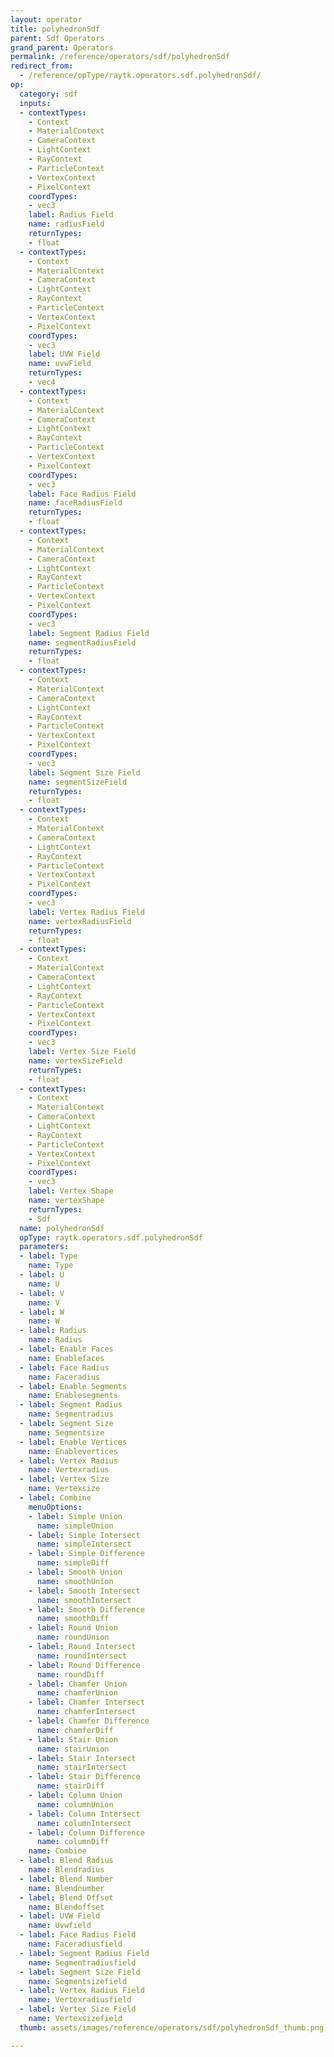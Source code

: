 ```yaml
---
layout: operator
title: polyhedronSdf
parent: Sdf Operators
grand_parent: Operators
permalink: /reference/operators/sdf/polyhedronSdf
redirect_from:
  - /reference/opType/raytk.operators.sdf.polyhedronSdf/
op:
  category: sdf
  inputs:
  - contextTypes:
    - Context
    - MaterialContext
    - CameraContext
    - LightContext
    - RayContext
    - ParticleContext
    - VertexContext
    - PixelContext
    coordTypes:
    - vec3
    label: Radius Field
    name: radiusField
    returnTypes:
    - float
  - contextTypes:
    - Context
    - MaterialContext
    - CameraContext
    - LightContext
    - RayContext
    - ParticleContext
    - VertexContext
    - PixelContext
    coordTypes:
    - vec3
    label: UVW Field
    name: uvwField
    returnTypes:
    - vec4
  - contextTypes:
    - Context
    - MaterialContext
    - CameraContext
    - LightContext
    - RayContext
    - ParticleContext
    - VertexContext
    - PixelContext
    coordTypes:
    - vec3
    label: Face Radius Field
    name: faceRadiusField
    returnTypes:
    - float
  - contextTypes:
    - Context
    - MaterialContext
    - CameraContext
    - LightContext
    - RayContext
    - ParticleContext
    - VertexContext
    - PixelContext
    coordTypes:
    - vec3
    label: Segment Radius Field
    name: segmentRadiusField
    returnTypes:
    - float
  - contextTypes:
    - Context
    - MaterialContext
    - CameraContext
    - LightContext
    - RayContext
    - ParticleContext
    - VertexContext
    - PixelContext
    coordTypes:
    - vec3
    label: Segment Size Field
    name: segmentSizeField
    returnTypes:
    - float
  - contextTypes:
    - Context
    - MaterialContext
    - CameraContext
    - LightContext
    - RayContext
    - ParticleContext
    - VertexContext
    - PixelContext
    coordTypes:
    - vec3
    label: Vertex Radius Field
    name: vertexRadiusField
    returnTypes:
    - float
  - contextTypes:
    - Context
    - MaterialContext
    - CameraContext
    - LightContext
    - RayContext
    - ParticleContext
    - VertexContext
    - PixelContext
    coordTypes:
    - vec3
    label: Vertex Size Field
    name: vertexSizeField
    returnTypes:
    - float
  - contextTypes:
    - Context
    - MaterialContext
    - CameraContext
    - LightContext
    - RayContext
    - ParticleContext
    - VertexContext
    - PixelContext
    coordTypes:
    - vec3
    label: Vertex Shape
    name: vertexShape
    returnTypes:
    - Sdf
  name: polyhedronSdf
  opType: raytk.operators.sdf.polyhedronSdf
  parameters:
  - label: Type
    name: Type
  - label: U
    name: U
  - label: V
    name: V
  - label: W
    name: W
  - label: Radius
    name: Radius
  - label: Enable Faces
    name: Enablefaces
  - label: Face Radius
    name: Faceradius
  - label: Enable Segments
    name: Enablesegments
  - label: Segment Radius
    name: Segmentradius
  - label: Segment Size
    name: Segmentsize
  - label: Enable Vertices
    name: Enablevertices
  - label: Vertex Radius
    name: Vertexradius
  - label: Vertex Size
    name: Vertexsize
  - label: Combine
    menuOptions:
    - label: Simple Union
      name: simpleUnion
    - label: Simple Intersect
      name: simpleIntersect
    - label: Simple Difference
      name: simpleDiff
    - label: Smooth Union
      name: smoothUnion
    - label: Smooth Intersect
      name: smoothIntersect
    - label: Smooth Difference
      name: smoothDiff
    - label: Round Union
      name: roundUnion
    - label: Round Intersect
      name: roundIntersect
    - label: Round Difference
      name: roundDiff
    - label: Chamfer Union
      name: chamferUnion
    - label: Chamfer Intersect
      name: chamferIntersect
    - label: Chamfer Difference
      name: chamferDiff
    - label: Stair Union
      name: stairUnion
    - label: Stair Intersect
      name: stairIntersect
    - label: Stair Difference
      name: stairDiff
    - label: Column Union
      name: columnUnion
    - label: Column Intersect
      name: columnIntersect
    - label: Column Difference
      name: columnDiff
    name: Combine
  - label: Blend Radius
    name: Blendradius
  - label: Blend Number
    name: Blendnumber
  - label: Blend Offset
    name: Blendoffset
  - label: UVW Field
    name: Uvwfield
  - label: Face Radius Field
    name: Faceradiusfield
  - label: Segment Radius Field
    name: Segmentradiusfield
  - label: Segment Size Field
    name: Segmentsizefield
  - label: Vertex Radius Field
    name: Vertexradiusfield
  - label: Vertex Size Field
    name: Vertexsizefield
  thumb: assets/images/reference/operators/sdf/polyhedronSdf_thumb.png

---
```

